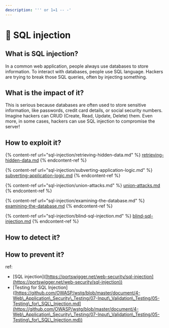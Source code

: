 ```yaml
---
description: ''' or 1=1 -- -'
---
```


# 💉 SQL injection

## What is SQL injection?

In a common web application, people always use databases to store information. To interact with databases, people use SQL language. Hackers are trying to break those SQL queries, often by injecting something.

## What is the impact of it?

This is serious because databases are often used to store sensitive information, like passwords, credit card details, or social security numbers. Imagine hackers can CRUD (Create, Read, Update, Delete) them. Even more, in some cases, hackers can use SQL injection to compromise the server!

## How to exploit it?

{% content-ref url="sql-injection/retrieving-hidden-data.md" %}
[retrieving-hidden-data.md](sql-injection/retrieving-hidden-data.md)
{% endcontent-ref %}

{% content-ref url="sql-injection/subverting-application-logic.md" %}
[subverting-application-logic.md](sql-injection/subverting-application-logic.md)
{% endcontent-ref %}

{% content-ref url="sql-injection/union-attacks.md" %}
[union-attacks.md](sql-injection/union-attacks.md)
{% endcontent-ref %}

{% content-ref url="sql-injection/examining-the-database.md" %}
[examining-the-database.md](sql-injection/examining-the-database.md)
{% endcontent-ref %}

{% content-ref url="sql-injection/blind-sql-injection.md" %}
[blind-sql-injection.md](sql-injection/blind-sql-injection.md)
{% endcontent-ref %}

## How to detect it?



## How to prevent it?





ref:

* \[SQL injection]\([https://portswigger.net/web-security/sql-injection](https://portswigger.net/web-security/sql-injection))
* \[Testing for SQL Injection]\([https://github.com/OWASP/wstg/blob/master/document/4-Web\_Application\_Security\_Testing/07-Input\_Validation\_Testing/05-Testing\_for\_SQL\_Injection.md](https://github.com/OWASP/wstg/blob/master/document/4-Web\_Application\_Security\_Testing/07-Input\_Validation\_Testing/05-Testing\_for\_SQL\_Injection.md))
